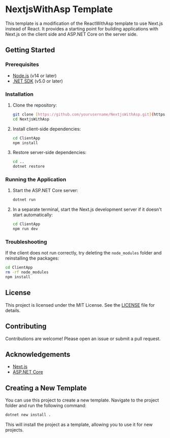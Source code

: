 # NextjsWithAsp Template

This template is a modification of the ReactWithAsp template to use Next.js instead of React. It provides a starting point for building applications with Next.js on the client side and ASP.NET Core on the server side.

## Getting Started

### Prerequisites

- [Node.js](https://nodejs.org/) (v14 or later)
- [.NET SDK](https://dotnet.microsoft.com/download) (v5.0 or later)

### Installation

1. Clone the repository:

   ```sh
   git clone [https://github.com/yourusername/NextjsWithAsp.git](https://github.com/0Ankit0/fun_projects.git)
   cd NextjsWithAsp
   ```

2. Install client-side dependencies:

   ```sh
   cd ClientApp
   npm install
   ```

3. Restore server-side dependencies:
   ```sh
   cd ..
   dotnet restore
   ```

### Running the Application

1. Start the ASP.NET Core server:

   ```sh
   dotnet run
   ```

2. In a separate terminal, start the Next.js development server if it doesn't start automatically:
   ```sh
   cd ClientApp
   npm run dev
   ```

### Troubleshooting

If the client does not run correctly, try deleting the `node_modules` folder and reinstalling the packages:

```sh
cd ClientApp
rm -rf node_modules
npm install
```

## License

This project is licensed under the MIT License. See the [LICENSE](LICENSE) file for details.

## Contributing

Contributions are welcome! Please open an issue or submit a pull request.

## Acknowledgements

- [Next.js](https://nextjs.org/)
- [ASP.NET Core](https://dotnet.microsoft.com/apps/aspnet)

## Creating a New Template

You can use this project to create a new template. Navigate to the project folder and run the following command:

```sh
dotnet new install .
```

This will install the project as a template, allowing you to use it for new projects.
